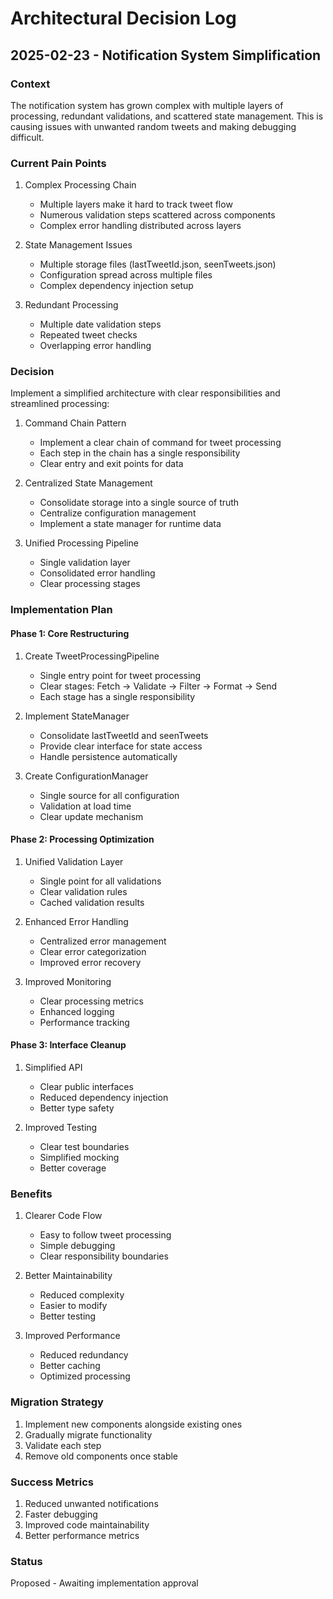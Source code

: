 # Architectural Decision Log

## 2025-02-23 - Notification System Simplification

### Context
The notification system has grown complex with multiple layers of processing, redundant validations, and scattered state management. This is causing issues with unwanted random tweets and making debugging difficult.

### Current Pain Points
1. Complex Processing Chain
   - Multiple layers make it hard to track tweet flow
   - Numerous validation steps scattered across components
   - Complex error handling distributed across layers

2. State Management Issues
   - Multiple storage files (lastTweetId.json, seenTweets.json)
   - Configuration spread across multiple files
   - Complex dependency injection setup

3. Redundant Processing
   - Multiple date validation steps
   - Repeated tweet checks
   - Overlapping error handling

### Decision
Implement a simplified architecture with clear responsibilities and streamlined processing:

1. Command Chain Pattern
   - Implement a clear chain of command for tweet processing
   - Each step in the chain has a single responsibility
   - Clear entry and exit points for data

2. Centralized State Management
   - Consolidate storage into a single source of truth
   - Centralize configuration management
   - Implement a state manager for runtime data

3. Unified Processing Pipeline
   - Single validation layer
   - Consolidated error handling
   - Clear processing stages

### Implementation Plan

#### Phase 1: Core Restructuring
1. Create TweetProcessingPipeline
   - Single entry point for tweet processing
   - Clear stages: Fetch → Validate → Filter → Format → Send
   - Each stage has a single responsibility

2. Implement StateManager
   - Consolidate lastTweetId and seenTweets
   - Provide clear interface for state access
   - Handle persistence automatically

3. Create ConfigurationManager
   - Single source for all configuration
   - Validation at load time
   - Clear update mechanism

#### Phase 2: Processing Optimization
1. Unified Validation Layer
   - Single point for all validations
   - Clear validation rules
   - Cached validation results

2. Enhanced Error Handling
   - Centralized error management
   - Clear error categorization
   - Improved error recovery

3. Improved Monitoring
   - Clear processing metrics
   - Enhanced logging
   - Performance tracking

#### Phase 3: Interface Cleanup
1. Simplified API
   - Clear public interfaces
   - Reduced dependency injection
   - Better type safety

2. Improved Testing
   - Clear test boundaries
   - Simplified mocking
   - Better coverage

### Benefits
1. Clearer Code Flow
   - Easy to follow tweet processing
   - Simple debugging
   - Clear responsibility boundaries

2. Better Maintainability
   - Reduced complexity
   - Easier to modify
   - Better testing

3. Improved Performance
   - Reduced redundancy
   - Better caching
   - Optimized processing

### Migration Strategy
1. Implement new components alongside existing ones
2. Gradually migrate functionality
3. Validate each step
4. Remove old components once stable

### Success Metrics
1. Reduced unwanted notifications
2. Faster debugging
3. Improved code maintainability
4. Better performance metrics

### Status
Proposed - Awaiting implementation approval